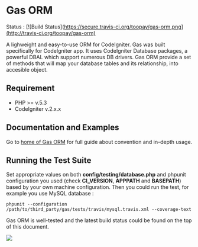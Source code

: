 # Gas ORM 
Status : [![Build Status](https://secure.travis-ci.org/toopay/gas-orm.png](http://travis-ci.org/toopay/gas-orm) 

A lighweight and easy-to-use ORM for CodeIgniter. Gas was built specifically for CodeIgniter app. It uses CodeIgniter Database packages, a powerful DBAL which support numerous DB drivers. Gas ORM provide a set of methods that will map your database tables and its relationship, into accesible object.

## Requirement

* PHP >= v.5.3
* CodeIgniter v.2.x.x

## Documentation and Examples

Go to [home of Gas ORM](http://gasorm-doc.taufanaditya.com "home of Gas ORM") for full guide about convention and in-depth usage.

## Running the Test Suite

Set appropriate values on both **config/testing/database.php** and phpunit configuration you used (check **CI_VERSION**, **APPPATH** and **BASEPATH**) based by your own machine configuration. Then you could run the test, for example you use MySQL database :

	phpunit --configuration /path/to/third_party/gas/tests/travis/mysql.travis.xml --coverage-text

Gas ORM is well-tested and the latest build status could be found on the top of this document.

[![][FlattrButton]][FlattrLink] 

[FlattrLink]: https://flattr.com/submit/auto?user_id=toopay&url=https://github.com/toopay/gas-orm&title=Gas%20ORM&language=en_GB&tags=codeigniter%20orm&category=software
[FlattrButton]: http://api.flattr.com/button/button-static-50x60.png
